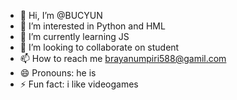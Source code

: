 - 👋 Hi, I’m @BUCYUN
- 👀 I’m interested in Python and HML 
- 🌱 I’m currently learning JS
- 💞️ I’m looking to collaborate on student
- 📫 How to reach me brayanumpiri588@gamil.com
- 😄 Pronouns: he is 
- ⚡ Fun fact: i like videogames

<!---
BUCYUN/BUCYUN is a ✨ special ✨ repository because its `README.md` (this file) appears on your GitHub profile.
You can click the Preview link to take a look at your changes.
--->
